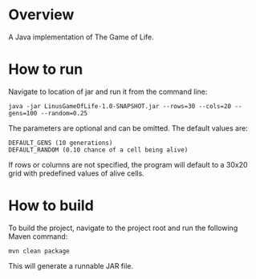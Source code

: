 # Overview

A Java implementation of The Game of Life.

# How to run

Navigate to location of jar and run it from the command line:

    java -jar LinusGameOfLife-1.0-SNAPSHOT.jar --rows=30 --cols=20 --gens=100 --random=0.25

The parameters are optional and can be omitted. The default values are:

    DEFAULT_GENS (10 generations)
    DEFAULT_RANDOM (0.10 chance of a cell being alive)

If rows or columns are not specified, the program will default to a 30x20 grid with predefined values of alive cells.

# How to build

To build the project, navigate to the project root and run the following Maven command:

    mvn clean package

This will generate a runnable JAR file.